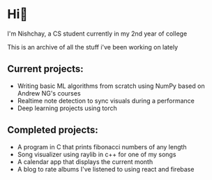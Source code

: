 # Hi👋

I'm Nishchay, a CS student currently in my 2nd year of college <br />

This is an archive of all the stuff i've been working on lately

## Current projects:

- Writing basic ML algorithms from scratch using NumPy based on Andrew NG's courses
- Realtime note detection to sync visuals during a performance
- Deep learning projects using torch

## Completed projects:

- A program in C that prints fibonacci numbers of any length
- Song visualizer using raylib in c++ for one of my songs
- A calendar app that displays the current month
- A blog to rate albums I've listened to using react and firebase
